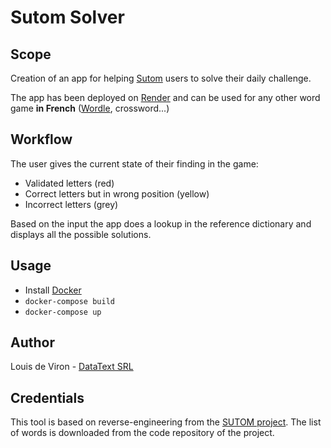 # Sutom Solver

## Scope

Creation of an app for helping [Sutom](https://sutom.nocle.fr/) users to solve their daily challenge.

The app has been deployed on [Render](https://sutom-solver.onrender.com/) and can be used for any other word game **in French** ([Wordle](https://wordle.louan.me/), crossword...)

## Workflow

The user gives the current state of their finding in the game:
- Validated letters (red)
- Correct letters but in wrong position (yellow)
- Incorrect letters (grey)

Based on the input the app does a lookup in the reference dictionary and displays all the possible solutions.

## Usage

- Install [Docker](https://docs.docker.com/get-docker/)
- `docker-compose build`
- `docker-compose up`

## Author

Louis de Viron - [DataText SRL](https://www.datatext.eu)

## Credentials

This tool is based on reverse-engineering from the [SUTOM project](https://framagit.org/JonathanMM/sutom). The list of words is downloaded from the code repository of the project.

